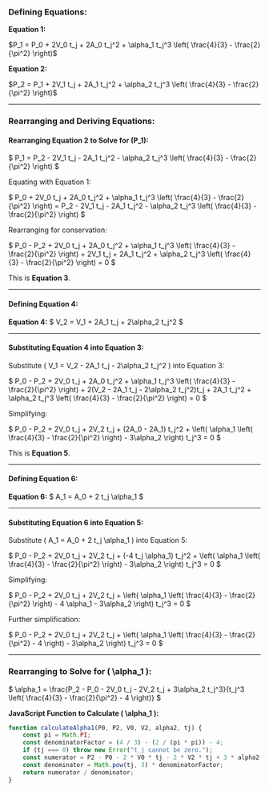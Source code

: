 ### Defining Equations:

**Equation 1:**

$P_1 = P_0 + 2V_0 t_j + 2A_0 t_j^2 + \alpha_1 t_j^3 \left( \frac{4}{3} - \frac{2}{\pi^2} \right)$

**Equation 2:**

$P_2 = P_1 + 2V_1 t_j + 2A_1 t_j^2 + \alpha_2 t_j^3 \left( \frac{4}{3} - \frac{2}{\pi^2} \right)$


---

### Rearranging and Deriving Equations:

#### Rearranging Equation 2 to Solve for \(P_1\):

$
P_1 = P_2 - 2V_1 t_j - 2A_1 t_j^2 - \alpha_2 t_j^3 \left( \frac{4}{3} - \frac{2}{\pi^2} \right)
$

Equating with Equation 1:

$
P_0 + 2V_0 t_j + 2A_0 t_j^2 + \alpha_1 t_j^3 \left( \frac{4}{3} - \frac{2}{\pi^2} \right) = P_2 - 2V_1 t_j - 2A_1 t_j^2 - \alpha_2 t_j^3 \left( \frac{4}{3} - \frac{2}{\pi^2} \right)
$

Rearranging for conservation:

$
P_0 - P_2 + 2V_0 t_j + 2A_0 t_j^2 + \alpha_1 t_j^3 \left( \frac{4}{3} - \frac{2}{\pi^2} \right) + 2V_1 t_j + 2A_1 t_j^2 + \alpha_2 t_j^3 \left( \frac{4}{3} - \frac{2}{\pi^2} \right) = 0
$

This is **Equation 3**.

---

#### Defining Equation 4:

**Equation 4:**
$
V_2 = V_1 + 2A_1 t_j + 2\alpha_2 t_j^2
$

---

#### Substituting Equation 4 into Equation 3:

Substitute \( V_1 = V_2 - 2A_1 t_j - 2\alpha_2 t_j^2 \) into Equation 3:

$
P_0 - P_2 + 2V_0 t_j + 2A_0 t_j^2 + \alpha_1 t_j^3 \left( \frac{4}{3} - \frac{2}{\pi^2} \right) + 2(V_2 - 2A_1 t_j - 2\alpha_2 t_j^2)t_j + 2A_1 t_j^2 + \alpha_2 t_j^3 \left( \frac{4}{3} - \frac{2}{\pi^2} \right) = 0
$

Simplifying:

$
P_0 - P_2 + 2V_0 t_j + 2V_2 t_j + (2A_0 - 2A_1) t_j^2 + \left( \alpha_1 \left( \frac{4}{3} - \frac{2}{\pi^2} \right) - 3\alpha_2 \right) t_j^3 = 0
$

This is **Equation 5**.

---

#### Defining Equation 6:

**Equation 6:**
$
A_1 = A_0 + 2 t_j \alpha_1
$

---

#### Substituting Equation 6 into Equation 5:

Substitute \( A_1 = A_0 + 2 t_j \alpha_1 \) into Equation 5:

$
P_0 - P_2 + 2V_0 t_j + 2V_2 t_j + (-4 t_j \alpha_1) t_j^2 + \left( \alpha_1 \left( \frac{4}{3} - \frac{2}{\pi^2} \right) - 3\alpha_2 \right) t_j^3 = 0
$

Simplifying:

$
P_0 - P_2 + 2V_0 t_j + 2V_2 t_j + \left( \alpha_1 \left( \frac{4}{3} - \frac{2}{\pi^2} \right) - 4 \alpha_1 - 3\alpha_2 \right) t_j^3 = 0
$

Further simplification:

$
P_0 - P_2 + 2V_0 t_j + 2V_2 t_j + \left( \alpha_1 \left( \frac{4}{3} - \frac{2}{\pi^2} - 4 \right) - 3\alpha_2 \right) t_j^3 = 0
$

---

### Rearranging to Solve for \( \alpha_1 \):

$
\alpha_1 = \frac{P_2 - P_0 - 2V_0 t_j - 2V_2 t_j + 3\alpha_2 t_j^3}{t_j^3 \left( \frac{4}{3} - \frac{2}{\pi^2} - 4 \right)}
$

**JavaScript Function to Calculate \( \alpha_1 \):**

```javascript
function calculateAlpha1(P0, P2, V0, V2, alpha2, tj) {
    const pi = Math.PI;
    const denominatorFactor = (4 / 3) - (2 / (pi * pi)) - 4;
    if (tj === 0) throw new Error("t_j cannot be zero.");
    const numerator = P2 - P0 - 2 * V0 * tj - 2 * V2 * tj + 3 * alpha2 * Math.pow(tj, 3);
    const denominator = Math.pow(tj, 3) * denominatorFactor;
    return numerator / denominator;
}


